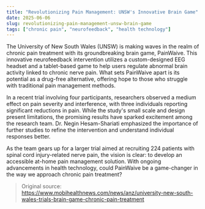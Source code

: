 ```yaml
---
title: "Revolutionizing Pain Management: UNSW's Innovative Brain Game"
date: 2025-06-06
slug: revolutionizing-pain-management-unsw-brain-game
tags: ["chronic pain", "neurofeedback", "health technology"]
---
```


The University of New South Wales (UNSW) is making waves in the realm of chronic pain treatment with its groundbreaking brain game, PainWaive. This innovative neurofeedback intervention utilizes a custom-designed EEG headset and a tablet-based game to help users regulate abnormal brain activity linked to chronic nerve pain. What sets PainWaive apart is its potential as a drug-free alternative, offering hope to those who struggle with traditional pain management methods.

In a recent trial involving four participants, researchers observed a medium effect on pain severity and interference, with three individuals reporting significant reductions in pain. While the study's small scale and design present limitations, the promising results have sparked excitement among the research team. Dr. Negin Hesam-Shariati emphasized the importance of further studies to refine the intervention and understand individual responses better.

As the team gears up for a larger trial aimed at recruiting 224 patients with spinal cord injury-related nerve pain, the vision is clear: to develop an accessible at-home pain management solution. With ongoing advancements in health technology, could PainWaive be a game-changer in the way we approach chronic pain treatment? 

> Original source: https://www.mobihealthnews.com/news/anz/university-new-south-wales-trials-brain-game-chronic-pain-treatment